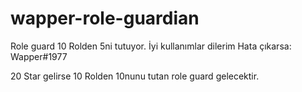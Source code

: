 # wapper-role-guardian
Role guard 10 Rolden 5ni tutuyor. İyi kullanımlar dilerim
Hata çıkarsa: Wapper#1977

20 Star gelirse 10 Rolden 10nunu tutan role guard gelecektir.
